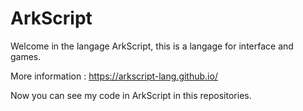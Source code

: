 # ArkScript

Welcome in the langage ArkScript, this is a langage for interface and games.

More information : https://arkscript-lang.github.io/

Now you can see my code in ArkScript in this repositories.
